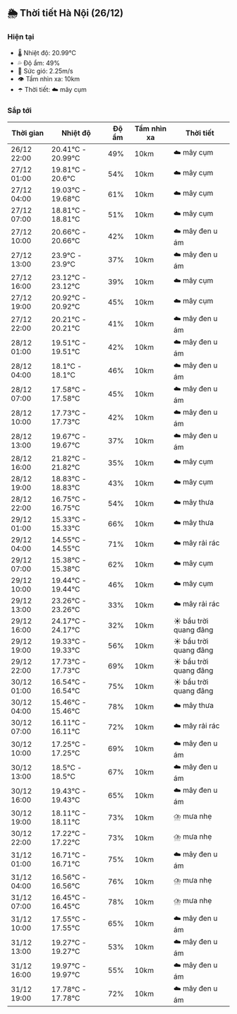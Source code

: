 ## 🌦️ Thời tiết Hà Nội (26/12)

### Hiện tại

- 🌡️ Nhiệt độ: 20.99℃
- 💦 Độ ẩm: 49%
- 💨 Sức gió: 2.25m/s
- 👁️ Tầm nhìn xa: 10km
- ☂️ Thời tiết: ☁️ mây cụm

### Sắp tới

| Thời gian | Nhiệt độ | Độ ẩm | Tầm nhìn xa | Thời tiết |
| --- | --- | --- | --- | --- |
| 26/12 22:00 | 20.41℃ - 20.99℃ | 49% | 10km | ☁️ mây cụm |
| 27/12 01:00 | 19.81℃ - 20.6℃ | 54% | 10km | ☁️ mây cụm |
| 27/12 04:00 | 19.03℃ - 19.68℃ | 61% | 10km | ☁️ mây cụm |
| 27/12 07:00 | 18.81℃ - 18.81℃ | 51% | 10km | ☁️ mây cụm |
| 27/12 10:00 | 20.66℃ - 20.66℃ | 42% | 10km | ☁️ mây đen u ám |
| 27/12 13:00 | 23.9℃ - 23.9℃ | 37% | 10km | ☁️ mây đen u ám |
| 27/12 16:00 | 23.12℃ - 23.12℃ | 39% | 10km | ☁️ mây cụm |
| 27/12 19:00 | 20.92℃ - 20.92℃ | 45% | 10km | ☁️ mây cụm |
| 27/12 22:00 | 20.21℃ - 20.21℃ | 41% | 10km | ☁️ mây đen u ám |
| 28/12 01:00 | 19.51℃ - 19.51℃ | 42% | 10km | ☁️ mây đen u ám |
| 28/12 04:00 | 18.1℃ - 18.1℃ | 46% | 10km | ☁️ mây đen u ám |
| 28/12 07:00 | 17.58℃ - 17.58℃ | 45% | 10km | ☁️ mây đen u ám |
| 28/12 10:00 | 17.73℃ - 17.73℃ | 42% | 10km | ☁️ mây đen u ám |
| 28/12 13:00 | 19.67℃ - 19.67℃ | 37% | 10km | ☁️ mây đen u ám |
| 28/12 16:00 | 21.82℃ - 21.82℃ | 35% | 10km | ☁️ mây cụm |
| 28/12 19:00 | 18.83℃ - 18.83℃ | 43% | 10km | ☁️ mây cụm |
| 28/12 22:00 | 16.75℃ - 16.75℃ | 54% | 10km | ☁️ mây thưa |
| 29/12 01:00 | 15.33℃ - 15.33℃ | 66% | 10km | ☁️ mây thưa |
| 29/12 04:00 | 14.55℃ - 14.55℃ | 71% | 10km | ☁️ mây rải rác |
| 29/12 07:00 | 15.38℃ - 15.38℃ | 62% | 10km | ☁️ mây cụm |
| 29/12 10:00 | 19.44℃ - 19.44℃ | 46% | 10km | ☁️ mây cụm |
| 29/12 13:00 | 23.26℃ - 23.26℃ | 33% | 10km | ☁️ mây rải rác |
| 29/12 16:00 | 24.17℃ - 24.17℃ | 32% | 10km | ☀️ bầu trời quang đãng |
| 29/12 19:00 | 19.33℃ - 19.33℃ | 56% | 10km | ☀️ bầu trời quang đãng |
| 29/12 22:00 | 17.73℃ - 17.73℃ | 69% | 10km | ☀️ bầu trời quang đãng |
| 30/12 01:00 | 16.54℃ - 16.54℃ | 75% | 10km | ☀️ bầu trời quang đãng |
| 30/12 04:00 | 15.46℃ - 15.46℃ | 78% | 10km | ☁️ mây thưa |
| 30/12 07:00 | 16.11℃ - 16.11℃ | 72% | 10km | ☁️ mây rải rác |
| 30/12 10:00 | 17.25℃ - 17.25℃ | 69% | 10km | ☁️ mây đen u ám |
| 30/12 13:00 | 18.5℃ - 18.5℃ | 67% | 10km | ☁️ mây đen u ám |
| 30/12 16:00 | 19.43℃ - 19.43℃ | 65% | 10km | ☁️ mây đen u ám |
| 30/12 19:00 | 18.11℃ - 18.11℃ | 73% | 10km | ⛈️ mưa nhẹ |
| 30/12 22:00 | 17.22℃ - 17.22℃ | 73% | 10km | ⛈️ mưa nhẹ |
| 31/12 01:00 | 16.71℃ - 16.71℃ | 75% | 10km | ☁️ mây đen u ám |
| 31/12 04:00 | 16.56℃ - 16.56℃ | 76% | 10km | ⛈️ mưa nhẹ |
| 31/12 07:00 | 16.45℃ - 16.45℃ | 78% | 10km | ⛈️ mưa nhẹ |
| 31/12 10:00 | 17.55℃ - 17.55℃ | 65% | 10km | ☁️ mây đen u ám |
| 31/12 13:00 | 19.27℃ - 19.27℃ | 53% | 10km | ☁️ mây đen u ám |
| 31/12 16:00 | 19.97℃ - 19.97℃ | 55% | 10km | ☁️ mây đen u ám |
| 31/12 19:00 | 17.78℃ - 17.78℃ | 72% | 10km | ☁️ mây đen u ám |
